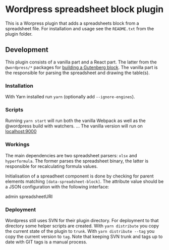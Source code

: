 # Wordpress spreadsheet block plugin

This is a Worpress plugin that adds a spreadsheets block from a spreadsheet file.
For installation and usage see the `README.txt` from the plugin folder.

## Development

This plugin consists of a vanilla part and a React part. The latter from the `@wordpress/*` packages for [building a Gutenberg block](https://developer.wordpress.org/block-editor/reference-guides/packages/packages-create-block/).
The vanilla part is the responsible for parsing the spreadsheet and drawing the table(s).

### Installation

With Yarn installed run `yarn` (optionally add `--ignore-engines`).

### Scripts

Running `yarn start` will run both the vanilla Webpack as well as the @wordpress build with watchers.
...
The vanilla version will run on [localhost:9000](http://localhost:9000/)

### Workings

The main dependencies are two spreadsheet parsers: `xlsx` and `hyperformula`. The former parses the spreadsheet binary, the latter is responsible for recalculating formula values.

Initialisation of a spreadheet component is done by checking for parent elements matching `[data-spreadsheet-block]`. The attribute value should be a JSON configuration with the following interface:

admin
spreadsheetURI

### Deployment

Wordpress still uses SVN for their plugin directory. For deployment to that directory some helper scripts are created. With `yarn distribute` you copy the current state of the plugin to `trunk`. With `yarn distribute --tag` you copy the current version to `tag`. Note that keeping SVN trunk and tags up to date with GIT tags is a manual process.


